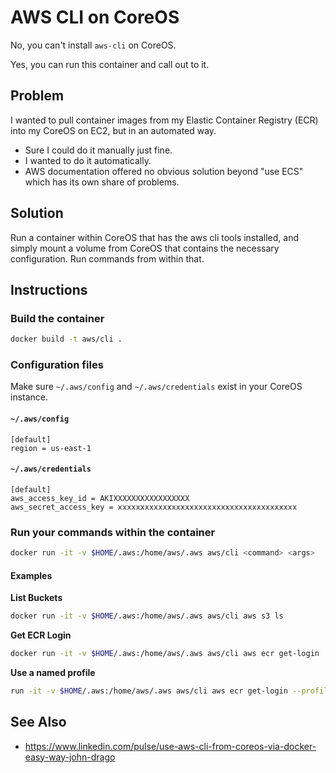 # AWS CLI on CoreOS

No, you can't install `aws-cli` on CoreOS.

Yes, you can run this container and call out to it.

## Problem

I wanted to pull container images from my Elastic Container Registry (ECR) into my CoreOS on EC2, but in an automated way.

  * Sure I could do it manually just fine.
  * I wanted to do it automatically.
  * AWS documentation offered no obvious solution beyond "use ECS" which has its own share of problems.

## Solution

Run a container within CoreOS that has the aws cli tools installed, and simply mount a volume from CoreOS that contains the necessary configuration. Run commands from within that.

## Instructions

### Build the container

```bash
docker build -t aws/cli .
```

### Configuration files

Make sure `~/.aws/config` and `~/.aws/credentials` exist in your CoreOS instance.

#### `~/.aws/config`

```
[default]
region = us-east-1
```

#### `~/.aws/credentials`

```
[default]
aws_access_key_id = AKIXXXXXXXXXXXXXXXXX
aws_secret_access_key = xxxxxxxxxxxxxxxxxxxxxxxxxxxxxxxxxxxxxxxx
```

### Run your commands within the container

```bash
docker run -it -v $HOME/.aws:/home/aws/.aws aws/cli <command> <args>
```

#### Examples

**List Buckets**

```bash
docker run -it -v $HOME/.aws:/home/aws/.aws aws/cli aws s3 ls
```

**Get ECR Login**

```bash
docker run -it -v $HOME/.aws:/home/aws/.aws aws/cli aws ecr get-login
```

**Use a named profile**

```bash
run -it -v $HOME/.aws:/home/aws/.aws aws/cli aws ecr get-login --profile groove
```

## See Also

  * https://www.linkedin.com/pulse/use-aws-cli-from-coreos-via-docker-easy-way-john-drago